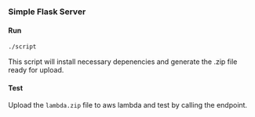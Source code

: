 ### Simple Flask Server

#### Run
```bash
./script
```
This script will install necessary depenencies and generate the .zip file ready for upload.
#### Test
Upload the `lambda.zip` file to aws lambda and test by calling the endpoint.